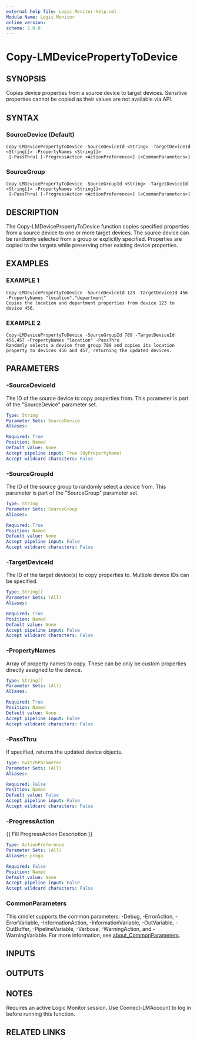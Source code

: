 ```yaml
---
external help file: Logic.Monitor-help.xml
Module Name: Logic.Monitor
online version:
schema: 2.0.0
---
```


# Copy-LMDevicePropertyToDevice

## SYNOPSIS
Copies device properties from a source device to target devices. Sensitive properties cannot be copied as their values are not available via API.

## SYNTAX

### SourceDevice (Default)
```
Copy-LMDevicePropertyToDevice -SourceDeviceId <String> -TargetDeviceId <String[]> -PropertyNames <String[]>
 [-PassThru] [-ProgressAction <ActionPreference>] [<CommonParameters>]
```

### SourceGroup
```
Copy-LMDevicePropertyToDevice -SourceGroupId <String> -TargetDeviceId <String[]> -PropertyNames <String[]>
 [-PassThru] [-ProgressAction <ActionPreference>] [<CommonParameters>]
```

## DESCRIPTION
The Copy-LMDevicePropertyToDevice function copies specified properties from a source device to one or more target devices.
The source device can be randomly selected from a group or explicitly specified.
Properties are copied to the targets while preserving other existing device properties.

## EXAMPLES

### EXAMPLE 1
```
Copy-LMDevicePropertyToDevice -SourceDeviceId 123 -TargetDeviceId 456 -PropertyNames "location","department"
Copies the location and department properties from device 123 to device 456.
```

### EXAMPLE 2
```
Copy-LMDevicePropertyToDevice -SourceGroupId 789 -TargetDeviceId 456,457 -PropertyNames "location" -PassThru
Randomly selects a device from group 789 and copies its location property to devices 456 and 457, returning the updated devices.
```

## PARAMETERS

### -SourceDeviceId
The ID of the source device to copy properties from.
This parameter is part of the "SourceDevice" parameter set.

```yaml
Type: String
Parameter Sets: SourceDevice
Aliases:

Required: True
Position: Named
Default value: None
Accept pipeline input: True (ByPropertyName)
Accept wildcard characters: False
```

### -SourceGroupId
The ID of the source group to randomly select a device from.
This parameter is part of the "SourceGroup" parameter set.

```yaml
Type: String
Parameter Sets: SourceGroup
Aliases:

Required: True
Position: Named
Default value: None
Accept pipeline input: False
Accept wildcard characters: False
```

### -TargetDeviceId
The ID of the target device(s) to copy properties to.
Multiple device IDs can be specified.

```yaml
Type: String[]
Parameter Sets: (All)
Aliases:

Required: True
Position: Named
Default value: None
Accept pipeline input: False
Accept wildcard characters: False
```

### -PropertyNames
Array of property names to copy.
These can be only be custom properties directly assigned to the device.

```yaml
Type: String[]
Parameter Sets: (All)
Aliases:

Required: True
Position: Named
Default value: None
Accept pipeline input: False
Accept wildcard characters: False
```

### -PassThru
If specified, returns the updated device objects.

```yaml
Type: SwitchParameter
Parameter Sets: (All)
Aliases:

Required: False
Position: Named
Default value: False
Accept pipeline input: False
Accept wildcard characters: False
```

### -ProgressAction
{{ Fill ProgressAction Description }}

```yaml
Type: ActionPreference
Parameter Sets: (All)
Aliases: proga

Required: False
Position: Named
Default value: None
Accept pipeline input: False
Accept wildcard characters: False
```

### CommonParameters
This cmdlet supports the common parameters: -Debug, -ErrorAction, -ErrorVariable, -InformationAction, -InformationVariable, -OutVariable, -OutBuffer, -PipelineVariable, -Verbose, -WarningAction, and -WarningVariable. For more information, see [about_CommonParameters](http://go.microsoft.com/fwlink/?LinkID=113216).

## INPUTS

## OUTPUTS

## NOTES
Requires an active Logic Monitor session.
Use Connect-LMAccount to log in before running this function.

## RELATED LINKS

